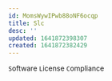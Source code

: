 ```yaml
---
id: MomsWywIPwb88oNF6ocqp
title: Slc
desc: ''
updated: 1641872398307
created: 1641872382429
---
```


`S`oftware `L`icense `C`ompliance
